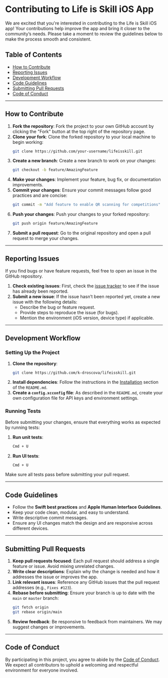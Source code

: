 
# Contributing to Life is Skill iOS App

We are excited that you're interested in contributing to the Life is Skill iOS app! Your contributions help improve the app and bring it closer to the community’s needs. Please take a moment to review the guidelines below to make the process smooth and consistent.

## Table of Contents
- [How to Contribute](#how-to-contribute)
- [Reporting Issues](#reporting-issues)
- [Development Workflow](#development-workflow)
- [Code Guidelines](#code-guidelines)
- [Submitting Pull Requests](#submitting-pull-requests)
- [Code of Conduct](#code-of-conduct)

---

## How to Contribute

1. **Fork the repository**: Fork the project to your own GitHub account by clicking the "Fork" button at the top right of the repository page.
2. **Clone your fork**: Clone the forked repository to your local machine to begin working:
   ```bash
   git clone https://github.com/your-username/lifeisskill.git
   ```
3. **Create a new branch**: Create a new branch to work on your changes:
   ```bash
   git checkout -b feature/AmazingFeature
   ```
4. **Make your changes**: Implement your feature, bug fix, or documentation improvements.
5. **Commit your changes**: Ensure your commit messages follow good practices and are concise:
   ```bash
   git commit -m "Add feature to enable QR scanning for competitions"
   ```
6. **Push your changes**: Push your changes to your forked repository:
   ```bash
   git push origin feature/AmazingFeature
   ```
7. **Submit a pull request**: Go to the original repository and open a pull request to merge your changes.

---

## Reporting Issues

If you find bugs or have feature requests, feel free to open an issue in the GitHub repository.

1. **Check existing issues**: First, check the [issue tracker](https://github.com/k-droscova/lifeisskill/issues) to see if the issue has already been reported.
2. **Submit a new issue**: If the issue hasn’t been reported yet, create a new issue with the following details:
   - Describe the bug or feature request.
   - Provide steps to reproduce the issue (for bugs).
   - Mention the environment (iOS version, device type) if applicable.

---

## Development Workflow

### Setting Up the Project

1. **Clone the repository**:
   ```bash
   git clone https://github.com/k-droscova/lifeisskill.git
   ```
2. **Install dependencies**: Follow the instructions in the [Installation](#installation) section of the `README.md`.
3. **Create a `config.xcconfig` file**: As described in the `README.md`, create your own configuration file for API keys and environment settings.

### Running Tests

Before submitting your changes, ensure that everything works as expected by running tests:

1. **Run unit tests**:
   ```bash
   Cmd + U
   ```
2. **Run UI tests**:
   ```bash
   Cmd + U
   ```

Make sure all tests pass before submitting your pull request.

---

## Code Guidelines

- Follow the **Swift best practices** and **Apple Human Interface Guidelines**.
- Keep your code clean, modular, and easy to understand.
- Write descriptive commit messages.
- Ensure any UI changes match the design and are responsive across different devices.

---

## Submitting Pull Requests

1. **Keep pull requests focused**: Each pull request should address a single feature or issue. Avoid mixing unrelated changes.
2. **Write clear descriptions**: Explain why the change is needed and how it addresses the issue or improves the app.
3. **Link relevant issues**: Reference any GitHub issues that the pull request addresses (e.g., `Fixes #123`).
4. **Rebase before submitting**: Ensure your branch is up to date with the `main` or `master` branch:
   ```bash
   git fetch origin
   git rebase origin/main
   ```
5. **Review feedback**: Be responsive to feedback from maintainers. We may suggest changes or improvements.

---

## Code of Conduct

By participating in this project, you agree to abide by the [Code of Conduct](./CODE_OF_CONDUCT.md). We expect all contributors to uphold a welcoming and respectful environment for everyone involved.

